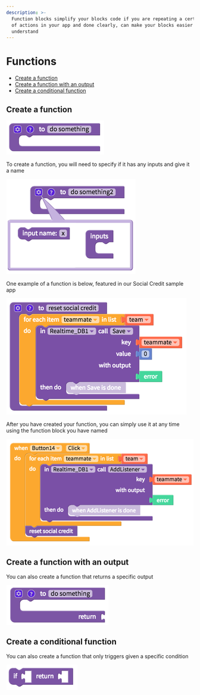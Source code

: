 ```yaml
---
description: >-
  Function blocks simplify your blocks code if you are repeating a certain set
  of actions in your app and done clearly, can make your blocks easier to
  understand
---
```


# Functions

* [Create a function](functions.md#create-a-function)
* [Create a function with an output](functions.md#create-a-function-with-an-output)
* [Create a conditional function](functions.md#create-a-conditional-function)

## Create a function

![](../../../.gitbook/assets/blocks-function-fig-1.png)

To create a function, you will need to specify if it has any inputs and give it a name

![](../../../.gitbook/assets/blocks-function-fig-5.png)

One example of a function is below, featured in our Social Credit sample app

![](../../../.gitbook/assets/blocks-function-fig-6.png)

After you have created your function, you can simply use it at any time using the function block you have named

![](../../../.gitbook/assets/blocks-function-fig-7.png)

## Create a function with an output

You can also create a function that returns a specific output

![](../../../.gitbook/assets/blocks-function-fig-2.png)

## Create a conditional function

You can also create a function that only triggers given a specific condition

![](../../../.gitbook/assets/blocks-function-fig-3.png)

